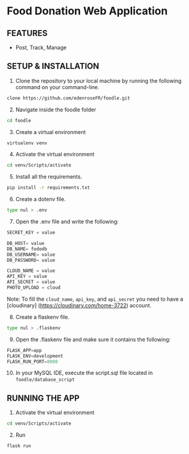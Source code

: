 # Food Donation Web Application

## FEATURES

- Post, Track, Manage

## SETUP & INSTALLATION

1. Clone the repository to your local machine by running the following command on your command-line.

```bash
clone https://github.com/edenroseFR/foodle.git
```
2. Navigate inside the foodle folder

```bash
cd foodle
```
3. Create a virtual environment

```bash
virtualenv venv
```
4. Activate the virtual environment

```bash
cd venv/Scripts/activate
```
5. Install all the requirements.

```bash
pip install -r requirements.txt
```
6. Create a dotenv file.

```bash
type nul > .env
```
7. Open the .env file and write the following:

```python
SECRET_KEY = value

DB_HOST= value
DB_NAME= fododb
DB_USERNAME= value
DB_PASSWORD= value

CLOUD_NAME = value
API_KEY = value
API_SECRET = value
PHOTO_UPLOAD = cloud
```
Note: To fill the `cloud_name`, `api_key`, and `api_secret` you need to have a [cloudinary] (https://cloudinary.com/home-3722) account.

8. Create a flaskenv file.

```bash
type nul > .flaskenv
```
9. Open the .flaskenv file and make sure it contains the following:

```python
FLASK_APP=app
FLASK_ENV=development
FLASK_RUN_PORT=8080
```
10. In your MySQL IDE, execute the script.sql file located in `foodle/database_script`

## RUNNING THE APP

1. Activate the virtual environment

```bash
cd venv/Scripts/activate
```
2. Run

```bash
flask run
```
